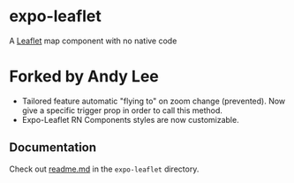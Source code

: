 # expo-leaflet

A [Leaflet](https://leafletjs.com) map component with no native code

# Forked by Andy Lee

- Tailored feature automatic "flying to" on zoom change (prevented). Now give a specific trigger prop in order to call this method.
- Expo-Leaflet RN Components styles are now customizable.

## Documentation

Check out [readme.md](./expo-leaflet/readme.md) in the `expo-leaflet` directory.
